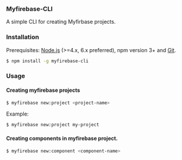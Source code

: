 ### Myfirebase-CLI

A simple CLI for creating Myfirbase projects.

### Installation

Prerequisites: [Node.js](https://nodejs.org/en/) (>=4.x, 6.x preferred), npm version 3+ and [Git](https://git-scm.com/).

```bash
$ npm install -g myfirebase-cli
```

### Usage

#### Creating myfirebase projects

```bash
$ myfirebase new:project <project-name>
```

Example:

```bash
$ myfirebase new:project my-project
```

#### Creating components in myfirebase project.

```bash
$ myfirebase new:component <component-name>
```
